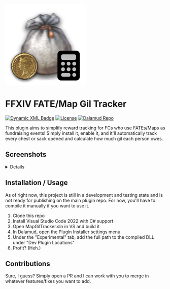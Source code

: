 ![icon](./MapGilTracker/images/icon.png)

# FFXIV FATE/Map Gil Tracker

[![Dynamic XML Badge](https://img.shields.io/badge/dynamic/xml?url=https%3A%2F%2Fraw.githubusercontent.com%2FAzure-Agst%2FMapGilTracker%2Fmaster%2FMapGilTracker%2FMapGilTracker.csproj&query=%2F%2FProject%2FPropertyGroup%2FVersion&label=Version&color=blue)](https://github.com/Azure-Agst/MapGilTracker/releases/latest)
[![License](https://img.shields.io/github/license/Azure-Agst/MapGilTracker)](https://github.com/Azure-Agst/MapGilTracker/blob/master/LICENSE.md)
[![Dalamud Repo](https://img.shields.io/badge/Dalamud_Repo-Third_Party-992c31)](https://github.com/Azure-Agst/DalamudRepo)


This plugin aims to simplify reward tracking for FCs who use FATEs/Maps as fundraising events! Simply install it, enable it, and it'll automatically track every chest or sack opened and calculate how much gil each person owes.

## Screenshots

<details>

![image1](./MapGilTracker/images/image1.png)
![image2](./MapGilTracker/images/image2.png)

</details>

## Installation / Usage

As of right now, this project is still in a development and testing state and is not ready for publishing on the main plugin repo. For now, you'll have to compile it manually if you want to use it.

1. Clone this repo
2. Install Visual Studio Code 2022 with C# support
3. Open MapGilTracker.sln in VS and build it
4. In Dalamud, open the Plugin Installer settings menu
5. Under the "Experimental" tab, add the full path to the compiled DLL under "Dev Plugin Locations"
6. Profit? (Heh.)

## Contributions

Sure, I guess? Simply open a PR and I can work with you to merge in whatever features/fixes you want to add.

